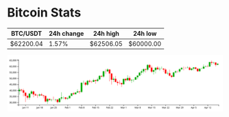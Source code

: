 # Bitcoin Stats

BTC/USDT|24h change|24h high|24h low|
|---|---|---|---|
|$62200.04|1.57%|$62506.05|$60000.00|

<img src="./chart.svg">
